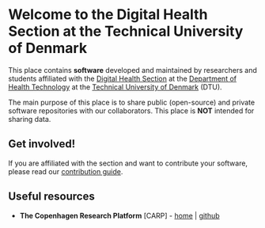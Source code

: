 # Welcome to the Digital Health Section at the Technical University of Denmark 

This place contains **software** developed and maintained by researchers and students affiliated with the [Digital Health Section](https://www.healthtech.dtu.dk/research/research-sections/section-digital-health) at the [Department of Health Technology](https://www.healthtech.dtu.dk/) at the [Technical University of Denmark](https://www.dtu.dk/english/) (DTU).

The main purpose of this place is to share public (open-source) and private software repositories with our collaborators. This place is **NOT** intended for sharing data.

## Get involved!

If you are affiliated with the section and want to contribute your software, please read our [contribution guide](CONTRIBUTING.md).

## Useful resources

* **The Copenhagen Research Platform** [CARP] - [home](https://carp.dk/) | [github](https://github.com/cph-cachet) 

<!--

**Here are some ideas to get you started:**

🙋‍♀️ A short introduction - what is your organization all about?
🌈 Contribution guidelines - how can the community get involved?
👩‍💻 Useful resources - where can the community find your docs? Is there anything else the community should know?
🍿 Fun facts - what does your team eat for breakfast?
🧙 Remember, you can do mighty things with the power of [Markdown](https://docs.github.com/github/writing-on-github/getting-started-with-writing-and-formatting-on-github/basic-writing-and-formatting-syntax)
-->
